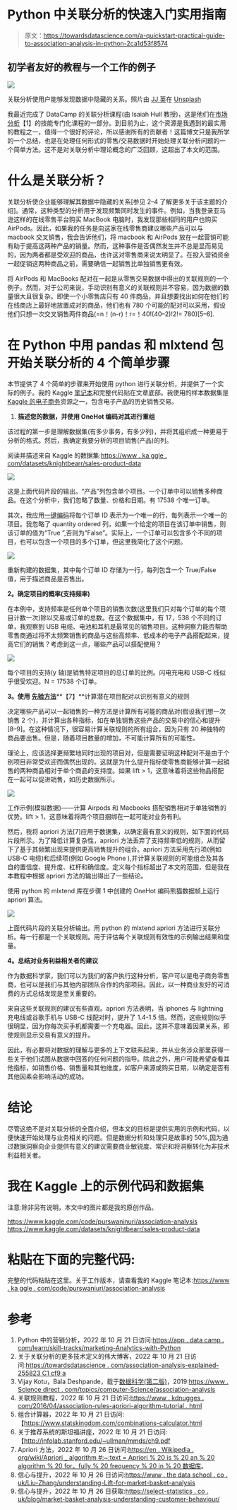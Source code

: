 # Python 中关联分析的快速入门实用指南

> 原文：<https://towardsdatascience.com/a-quickstart-practical-guide-to-association-analysis-in-python-2ca1d53f8574>

## 初学者友好的教程与一个工作的例子

![](img/04dbb62d5e5560d2cfbf8c4bab60d7d0.png)

关联分析使用户能够发现数据中隐藏的关系。照片由 [JJ 英](https://unsplash.com/@jjying?utm_source=medium&utm_medium=referral)在 [Unsplash](https://unsplash.com?utm_source=medium&utm_medium=referral)

我最近完成了 DataCamp 的关联分析课程(由 Isaiah Hull 教授)，这是他们在[市场分析](https://app.datacamp.com/learn/skill-tracks/marketing-analytics-with-python)【1】的技能专门化课程的一部分。到目前为止，这个资源是我遇到的最实用的教程之一，值得一个很好的评论，所以感谢所有的贡献者！这篇博文只是我所学的一个总结，也是在处理任何形式的零售/交易数据时开始处理关联分析问题的一个简单方法。这不是对关联分析中理论概念的广泛回顾，这超出了本文的范围。

# 什么是关联分析？

关联分析使企业能够理解其数据中隐藏的关系[参见 2–4 了解更多关于该主题的介绍]。通常，这种类型的分析用于发现频繁同时发生的事件。例如，当我登录亚马逊这样的在线零售平台购买 MacBook 电脑时，我发现那些相同的用户也购买 AirPods。因此，如果我的任务是向这家在线零售商建议哪些产品可以与 macbook 交叉销售，我会告诉他们，将 macbook 和 AirPods 放在一起营销可能有助于提高这两种产品的销量。然而，这种事件是否偶然发生并不总是显而易见的，因为两者都是受欢迎的商品，也许这对零售商来说太明显了。在投入营销资金一起促销这两种商品之前，需要确信一起销售比单独销售更有效。

将 AirPods 和 MacBooks 配对在一起是从零售交易数据中得出的关联规则的一个例子。然而，对于公司来说，手动识别有意义的关联规则并不容易，因为数据的数量很大且很复杂。即使一个小零售店只有 40 件商品，并且想要找出如何在他们的在线商店上最好地放置成对的商品，他们也有 780 个可能的配对可以采用，假设他们只想一次交叉销售两件商品(=n！(n-r)！r=！40!(40–2)!2!= 780)[5–6].

# 在 Python 中用 pandas 和 mlxtend 包开始关联分析的 4 个简单步骤

本节提供了 4 个简单的步骤来开始使用 python 进行关联分析，并提供了一个实际的例子。我的 Kaggle [笔记本](https://www.kaggle.com/purswaninuri/association-analysis)和完整代码贴在文章底部。我使用的样本数据集是 [Kaggle 的电子商务](https://www.kaggle.com/datasets/knightbearr/sales-product-data)资源之一，包含电子产品的历史销售交易。

1.  **描述您的数据，并使用 OneHot 编码对其进行重组**

该过程的第一步是理解数据集(有多少事务，有多少列)，并将其组织成一种更易于分析的格式。然后，我确定我要分析的项目销售(产品)的列。

阅读并描述来自 Kaggle 的数据集:[https://www . ka ggle . com/datasets/knightbearr/sales-product-data](https://www.kaggle.com/datasets/knightbearr/sales-product-data)

![](img/92e36a88c85c0e340f345ada52d91712.png)

这是上面代码片段的输出。“产品”列包含单个项目。一个订单中可以销售多种商品。在这个分析中，我们忽略了数量、价格和日期。有 17538 个唯一订单。

其次，我应用[一键编码](https://machinelearningmastery.com/why-one-hot-encode-data-in-machine-learning/)将每个订单 ID 表示为一个唯一的行，每列表示一个唯一的项目。我忽略了 quantity ordered 列，如果一个给定的项目在该订单中销售，则该订单的值为“True ”,否则为“False”。实际上，一个订单可以包含多个不同的项目，也可以包含一个项目的多个订单，但这里我简化了这个问题。

![](img/3547997e010ebef2e813c4b79df1358a.png)

重新构建的数据集，其中每个订单 ID 存储为一行，每列包含一个 True/False 值，用于描述商品是否售出。

**2。确定项目的概率(支持频率)**

在本例中，支持频率是任何单个项目的销售次数(这里我们只对每个订单的每个项目计数一次)除以交易或订单的总数。在这个数据集中，有 17，538 个不同的订单，我观察到 USB 电缆、电池和耳机是最常见的销售项目。这种洞察力能否帮助零售商通过将不太频繁销售的商品与这些高频率、低成本的电子产品搭配起来，提高它们的销售？考虑到这一点，哪些产品可以搭配使用？

![](img/fd598221c59a5e8826b006bdf4acfc34.png)

每个项目的支持(y 轴)是销售特定项目的总订单的比例。闪电充电和 USB-C 线似乎很受欢迎。N = 17538 个订单。

**3。使用** [**先验方法**](https://en.wikipedia.org/wiki/Apriori_algorithm#:~:text=Apriori%20is%20an%20algorithm%20for,sufficiently%20often%20in%20the%20database.)**【7】**计算潜在项目配对以识别有意义的规则

决定哪些产品可以一起销售的一种方法是计算所有可能的商品对(假设我们想一次销售 2 个)，并计算出各种指标，如在单独销售这些产品的交易中的信心和提升[8–9]。在这种情况下，很容易计算关联规则的所有组合，因为只有 20 种独特的商品要出售。但是，随着项目数量的增加，不可能计算所有的可能性。

理论上，应该选择更频繁地同时出现的项目对，但是需要证明这种配对不是由于个别项目非常受欢迎而偶然出现的。这就是为什么提升指标使零售商能够计算一起销售的两种商品相对于单个商品的支持度。如果 lift > 1，这意味着将这些物品搭配在一起可以促进销售，如历史数据所示。

![](img/70098d8a3e5e489a44fdd9092934648d.png)

工作示例(模拟数据)——计算 Airpods 和 Macbooks 搭配销售相对于单独销售的优势。lift > 1，这意味着将两个项目捆绑在一起可能对业务有利。

然后，我将 apriori 方法[7]应用于数据集，以确定最有意义的规则，如下面的代码片段所示。为了降低计算复杂性，apriori 方法丢弃了支持频率低的规则，从而留下了基于其频繁出现来提供更高销售提升的组合。apriori 方法采用先行项(例如 USB-C 电缆)和后续项(例如 Google Phone ),并计算关联规则的可能组合及其各自的置信度、提升度、杠杆和确信度。定义每个指标超出了本文的范围，但是我在本教程中根据 apriori 方法的输出得出了一些结论。

使用 python 的 mlxtend 库在步骤 1 中创建的 OneHot 编码熊猫数据帧上运行 apriori 算法。

![](img/fb6a9eacdb9a9a2f513aad62c7784cbc.png)

上面代码片段的关联分析输出。用 python 的 mlxtend apriori 方法进行关联分析。每一行都是一个关联规则。用于评估每个关联规则有效性的示例输出结果和度量。

**4。总结对业务利益相关者的建议**

作为数据科学家，我们可以为我们的客户执行这种分析，客户可以是电子商务零售商，也可以是我们与其他内部团队合作的内部项目。因此，以一种商业友好的可消费的方式总结发现是至关重要的。

来自这些关联规则的建议有些直观。apriori 方法表明，当 iphones 与 lightning 充电线或谷歌手机与 USB-C 线配对时，提升了 1.4-1.5 倍。然而，这些规则似乎很明显，因为你每次买手机都需要一个充电器。因此，这并不意味着因果关系，即使规则显示交易有意义的提升。

因此，有必要将对数据的理解与更多的上下文联系起来，并从业务涉众那里获得一些关于他们试图从数据中回答的任何问题的指导。除此之外，用户可能希望查看其他指标，如销售价格、销售量和其他维度，如客户来源或购买日期，以确定是否有其他因素会影响活动的成功。

# 结论

尽管这绝不是对关联分析的全面介绍，但本文的目标是提供实用的示例和代码，以便快速开始处理与业务相关的问题。但是数据分析和处理只是故事的 50%,因为通过数据洞察向企业提供有意义的建议需要商业敏锐度、常识和将洞察转化为非技术利益相关者。

# 我在 Kaggle 上的示例代码和数据集

注意:除非另有说明，本文中的图片都是我的原创作品。

<https://www.kaggle.com/code/purswaninuri/association-analysis>  <https://www.kaggle.com/datasets/knightbearr/sales-product-data>  

# 粘贴在下面的完整代码:

完整的代码粘贴在这里。关于工作版本，请查看我的 Kaggle 笔记本:[https://www . ka ggle . com/code/purswaniuri/association-analysis](https://www.kaggle.com/code/purswaninuri/association-analysis)

# 参考

1.  Python 中的营销分析，2022 年 10 月 21 日访问:[https://app . data camp . com/learn/skill-tracks/marketing-Analytics-with-Python](https://app.datacamp.com/learn/skill-tracks/marketing-analytics-with-python)
2.  关于关联分析的更多技术定义的伟大博客，2022 年 10 月 21 日访问:[https://towardsdatascience . com/association-analysis-explained-255823 C1 cf9 a](/association-analysis-explained-255823c1cf9a)
3.  Vijay Kotu，Bala Deshpande，载于[数据科学(第二版)](https://www.sciencedirect.com/book/9780128147610/data-science)，2019:[https://www . Science direct . com/topics/computer-Science/association-analysis](https://www.sciencedirect.com/topics/computer-science/association-analysis)
4.  关联规则教程，2022 年 10 月 21 日访问:[https://www . kdnugges . com/2016/04/association-rules-apriori-algorithm-tutorial . html](https://www.kdnuggets.com/2016/04/association-rules-apriori-algorithm-tutorial.html)
5.  组合计算器，2022 年 10 月 21 日访问:【https://www.statskingdom.com/combinations-calculator.html 
6.  关于推荐系统的斯坦福讲座，2022 年 10 月 21 日访问:【http://infolab.stanford.edu/~ullman/mmds/ch9.pdf 
7.  Apriori 方法，2022 年 10 月 26 日访问:[https://en . Wikipedia . org/wiki/Apriori _ algorithm #:~:text = Apriori % 20 is % 20 an % 20 algorithm % 20 for，fully % 20 frequency % 20 in % 20 数据库](https://en.wikipedia.org/wiki/Apriori_algorithm#:~:text=Apriori%20is%20an%20algorithm%20for,sufficiently%20often%20in%20the%20database)。
8.  信心与提升，2022 年 10 月 26 日访问:[https://www . the data school . co . uk/Liu-Zhang/understanding-Lift-for-market-basket-analysis](https://www.thedataschool.co.uk/liu-zhang/understanding-lift-for-market-basket-analysis)
9.  信心与提升，2022 年 10 月 26 日获取:[https://select-statistics . co . uk/blog/market-basket-analysis-understanding-customer-behaviour/](https://select-statistics.co.uk/blog/market-basket-analysis-understanding-customer-behaviour/)